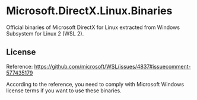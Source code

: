 ﻿# Microsoft.DirectX.Linux.Binaries

Official binaries of Microsoft DirectX for Linux extracted from Windows
Subsystem for Linux 2 (WSL 2).

## License

Reference: https://github.com/microsoft/WSL/issues/4837#issuecomment-577435179

According to the reference, you need to comply with Microsoft Windows license
terms if you want to use these binaries.

